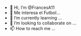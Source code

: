 - 👋 Hi, I’m @FrancesA11
- 👀 Me interesa el Futbol...
- 🌱 I’m currently learning ...
- 💞️ I’m looking to collaborate on ...
- 📫 How to reach me ...

<!---
FrancesA11/FrancesA11 is a ✨ special ✨ repository because its `README.md` (this file) appears on your GitHub profile.
You can click the Preview link to take a look at your changes.
--->
